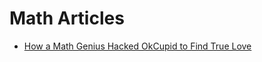 # Math Articles

- [How a Math Genius Hacked OkCupid to Find True Love](https://www.wired.com/2014/01/how-to-hack-okcupid/)
